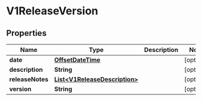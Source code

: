 # V1ReleaseVersion

## Properties
Name | Type | Description | Notes
------------ | ------------- | ------------- | -------------
**date** | [**OffsetDateTime**](OffsetDateTime.md) |  |  [optional]
**description** | **String** |  |  [optional]
**releaseNotes** | [**List&lt;V1ReleaseDescription&gt;**](V1ReleaseDescription.md) |  |  [optional]
**version** | **String** |  |  [optional]
